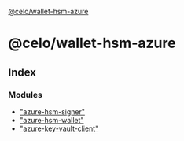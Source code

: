 [@celo/wallet-hsm-azure](README.md)

# @celo/wallet-hsm-azure

## Index

### Modules

* ["azure-hsm-signer"](modules/_azure_hsm_signer_.md)
* ["azure-hsm-wallet"](modules/_azure_hsm_wallet_.md)
* ["azure-key-vault-client"](modules/_azure_key_vault_client_.md)
